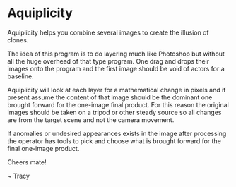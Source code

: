 # Aquiplicity

Aquiplicity helps you combine several images to create the illusion of clones. 

The idea of this program is to do layering much like Photoshop but without all 
the huge overhead of that type program.  One drag and drops their images onto
the program and the first image should be void of actors for a baseline.

Aquiplicity will look at each layer for a mathematical change in pixels
and if present assume the content of that image should be the dominant 
one brought forward for the one-image final product.  For this reason 
the original images should be taken on a tripod or other steady source
so all changes are from the target scene and not the camera movement.

If anomalies or undesired appearances exists in the image after
processing the operator has tools to pick and choose what is brought
forward for the final one-image product.

Cheers mate!

~ Tracy

